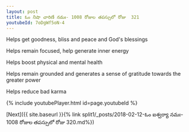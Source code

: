 ```yaml
---
layout: post
title: ఓం నిషా చారిణే నమః- 1008 రోజుల తపస్సులో రోజు  321
youtubeId: 7oDgWf5oN-4
---
```

 
 
Helps get goodness, bliss and peace and God's blessings
 
Helps remain focused, help generate inner energy 
 
Helps boost physical and mental health 
 
Helps remain grounded and generates a sense of gratitude towards the greater power 
 
Helps reduce bad karma
 
 
 
 


{% include youtubePlayer.html id=page.youtubeId %}
 
[Next]({{ site.baseurl }}{% link  split1/_posts/2018-02-12-ఓం ఐశ్వర్యా నమః- 1008 రోజుల తపస్సులో రోజు  320.md%})
 
